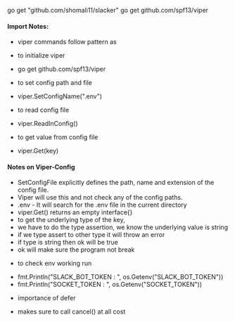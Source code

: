 go get "github.com/shomali11/slacker"
go get github.com/spf13/viper

#### Import Notes:

- viper commands follow pattern as

* to initialize viper

- go get github.com/spf13/viper

* to set config path and file

- viper.SetConfigName(".env")

* to read config file

- viper.ReadInConfig()

* to get value from config file

- viper.Get(key)

#### Notes on Viper-Config

- SetConfigFile explicitly defines the path, name and extension of the config file.
- Viper will use this and not check any of the config paths.
- .env - It will search for the .env file in the current directory
- viper.Get() returns an empty interface{}
- to get the underlying type of the key,
- we have to do the type assertion, we know the underlying value is string
- if we type assert to other type it will throw an error
- if type is string then ok will be true
- ok will make sure the program not break

* to check env working run

- fmt.Println("SLACK_BOT_TOKEN : ", os.Getenv("SLACK_BOT_TOKEN"))
- fmt.Println("SOCKET_TOKEN : ", os.Getenv("SOCKET_TOKEN"))

* importance of defer

- makes sure to call cancel() at all cost
